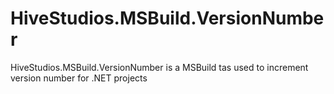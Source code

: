HiveStudios.MSBuild.VersionNumber
=================================

HiveStudios.MSBuild.VersionNumber is a MSBuild tas used to increment version number for .NET projects
